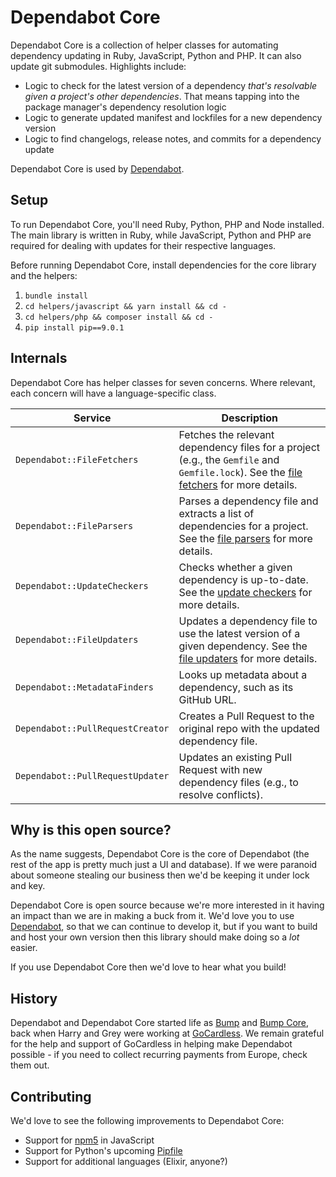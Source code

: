 # Dependabot Core

Dependabot Core is a collection of helper classes for automating dependency
updating in Ruby, JavaScript, Python and PHP. It can also update git submodules.
Highlights include:

- Logic to check for the latest version of a dependency *that's resolvable given
  a project's other dependencies*. That means tapping into the package manager's
  dependency resolution logic
- Logic to generate updated manifest and lockfiles for a new dependency version
- Logic to find changelogs, release notes, and commits for a dependency update

Dependabot Core is used by [Dependabot][dependabot].

## Setup

To run Dependabot Core, you'll need Ruby, Python, PHP and Node installed. The
main library is written in Ruby, while JavaScript, Python and PHP are required
for dealing with updates for their respective languages.

Before running Dependabot Core, install dependencies for the core library and
the helpers:

1. `bundle install`
2. `cd helpers/javascript && yarn install && cd -`
3. `cd helpers/php && composer install && cd -`
4. `pip install pip==9.0.1`

## Internals

Dependabot Core has helper classes for seven concerns. Where relevant, each
concern will have a language-specific class.

| Service                          | Description                                                                                   |
|----------------------------------|-----------------------------------------------------------------------------------------------|
| `Dependabot::FileFetchers`       | Fetches the relevant dependency files for a project (e.g., the `Gemfile` and `Gemfile.lock`). See the [file fetchers](https://github.com/dependabot/dependabot-core/tree/master/lib/dependabot/file_fetchers) for more details. |
| `Dependabot::FileParsers`        | Parses a dependency file and extracts a list of dependencies for a project. See the [file parsers](https://github.com/dependabot/dependabot-core/tree/master/lib/dependabot/file_parsers) for more details. |
| `Dependabot::UpdateCheckers`     | Checks whether a given dependency is up-to-date. See the [update checkers](https://github.com/dependabot/dependabot-core/tree/master/lib/dependabot/update_checkers) for more details. |
| `Dependabot::FileUpdaters`       | Updates a dependency file to use the latest version of a given dependency. See the [file updaters](https://github.com/dependabot/dependabot-core/tree/master/lib/dependabot/file_updaters) for more details. |
| `Dependabot::MetadataFinders`    | Looks up metadata about a dependency, such as its GitHub URL.                                 |
| `Dependabot::PullRequestCreator` | Creates a Pull Request to the original repo with the updated dependency file.                 |
| `Dependabot::PullRequestUpdater` | Updates an existing Pull Request with new dependency files (e.g., to resolve conflicts).      |

## Why is this open source?

As the name suggests, Dependabot Core is the core of Dependabot (the rest of the
app is pretty much just a UI and database). If we were paranoid about someone
stealing our business then we'd be keeping it under lock and key.

Dependabot Core is open source because we're more interested in it having an
impact than we are in making a buck from it. We'd love you to use
[Dependabot][dependabot], so that we can continue to develop it, but if you want
to build and host your own version then this library should make doing so a
*lot* easier.

If you use Dependabot Core then we'd love to hear what you build!

## History

Dependabot and Dependabot Core started life as [Bump][bump] and
[Bump Core][bump-core], back when Harry and Grey were working at
[GoCardless][gocardless]. We remain grateful for the help and support of
GoCardless in helping make Dependabot possible - if you need to collect
recurring payments from Europe, check them out.

## Contributing

We'd love to see the following improvements to Dependabot Core:

- Support for [npm5](https://www.npmjs.com/package/npm5) in JavaScript
- Support for Python's upcoming [Pipfile](https://github.com/pypa/pipfile)
- Support for additional languages (Elixir, anyone?)

[dependabot]: https://dependabot.com
[bump]: https://github.com/gocardless/bump
[bump-core]: https://github.com/gocardless/bump-core
[gocardless]: https://gocardless.com
